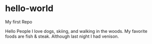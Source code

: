 # hello-world
My first Repo

Hello People
I love dogs, skiing, and walking in the woods.
My favorite foods are fish & steak.
Although last night I had venison.
